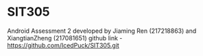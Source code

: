 # SIT305
Android Assessment 2
developed by Jiaming Ren (217218863) and XiangtianZheng (217081651)
github link - https://github.com/IcedPuck/SIT305.git
